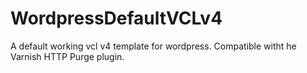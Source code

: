 # WordpressDefaultVCLv4
A default working vcl v4 template for wordpress. Compatible witht he Varnish HTTP Purge plugin.
